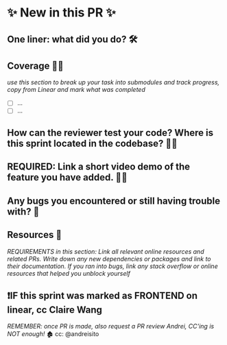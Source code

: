 # ✨ New in this PR ✨

## One liner: what did you do? 🛠

## Coverage 🙆‍♀️

_use this section to break up your task into submodules and track progress, copy from Linear and mark what was completed_

- [ ] ...
- [ ] ...

## How can the reviewer test your code? Where is this sprint located in the codebase? 👩‍💻

## REQUIRED: Link a short video demo of the feature you have added. 👩‍💻

## Any bugs you encountered or still having trouble with? 🐛

## Resources 📔

_REQUIREMENTS in this section: Link all relevant online resources and related PRs. Write down any new dependencies or packages and link to their documentation. If you ran into bugs, link any stack overflow or online resources that helped you unblock yourself_

## ❗IF this sprint was marked as FRONTEND on linear, cc Claire Wang

_REMEMBER: once PR is made, also request a PR review Andrei, CC'ing is NOT enough!_
🏚 cc: @andreisito
